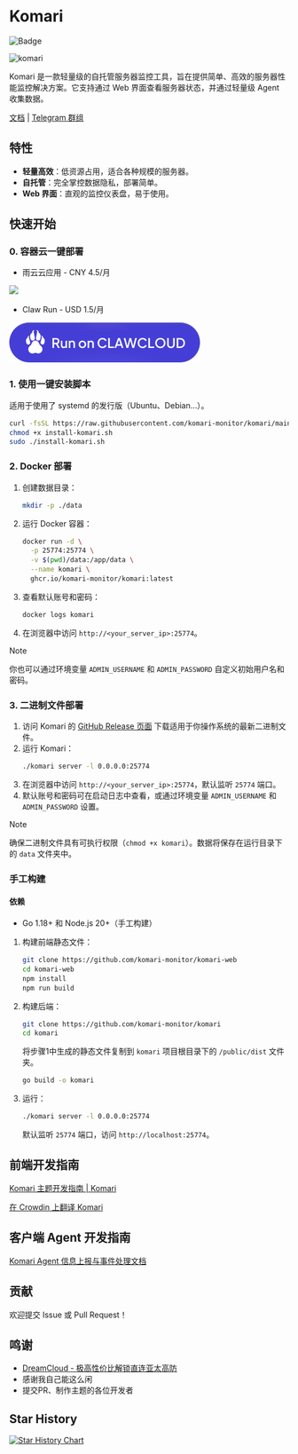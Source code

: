 
# Komari 
![Badge](https://hitscounter.dev/api/hit?url=https%3A%2F%2Fgithub.com%2Fkomari-monitor%2Fkomari&label=&icon=github&color=%23a370f7&message=&style=flat&tz=UTC)

![komari](https://socialify.git.ci/komari-monitor/komari/image?description=1&font=Inter&forks=1&issues=1&language=1&logo=https%3A%2F%2Fraw.githubusercontent.com%2Fkomari-monitor%2Fkomari-web%2Fd54ce1288df41ead08aa19f8700186e68028a889%2Fpublic%2Ffavicon.png&name=1&owner=1&pattern=Plus&pulls=1&stargazers=1&theme=Auto)

Komari 是一款轻量级的自托管服务器监控工具，旨在提供简单、高效的服务器性能监控解决方案。它支持通过 Web 界面查看服务器状态，并通过轻量级 Agent 收集数据。

[文档](https://komari-document.pages.dev/) | [Telegram 群组](https://t.me/komari_monitor)

## 特性
- **轻量高效**：低资源占用，适合各种规模的服务器。
- **自托管**：完全掌控数据隐私，部署简单。
- **Web 界面**：直观的监控仪表盘，易于使用。

## 快速开始

### 0. 容器云一键部署

- 雨云云应用 - CNY 4.5/月 

[![](https://rainyun-apps.cn-nb1.rains3.com/materials/deploy-on-rainyun-cn.svg)](https://app.rainyun.com/apps/rca/store/6780/NzYxNzAz_) 

- Claw Run - USD 1.5/月

[![](https://raw.githubusercontent.com/ClawCloud/Run-Template/refs/heads/main/Run-on-ClawCloud.svg)](https://template.run.claw.cloud/?openapp=system-fastdeploy%3FtemplateName%3Dkomari)

### 1. 使用一键安装脚本
适用于使用了 systemd 的发行版（Ubuntu、Debian...）。
```bash
curl -fsSL https://raw.githubusercontent.com/komari-monitor/komari/main/install-komari.sh -o install-komari.sh
chmod +x install-komari.sh
sudo ./install-komari.sh
```

### 2. Docker 部署
1. 创建数据目录：
   ```bash
   mkdir -p ./data
   ```
2. 运行 Docker 容器：
   ```bash
   docker run -d \
     -p 25774:25774 \
     -v $(pwd)/data:/app/data \
     --name komari \
     ghcr.io/komari-monitor/komari:latest
   ```
3. 查看默认账号和密码：
   ```bash
   docker logs komari
   ```
4. 在浏览器中访问 `http://<your_server_ip>:25774`。

> [!NOTE]
> 你也可以通过环境变量 `ADMIN_USERNAME` 和 `ADMIN_PASSWORD` 自定义初始用户名和密码。

### 3. 二进制文件部署
1. 访问 Komari 的 [GitHub Release 页面](https://github.com/komari-monitor/komari/releases) 下载适用于你操作系统的最新二进制文件。
2. 运行 Komari：
   ```bash
   ./komari server -l 0.0.0.0:25774
   ```
3. 在浏览器中访问 `http://<your_server_ip>:25774`，默认监听 `25774` 端口。
4. 默认账号和密码可在启动日志中查看，或通过环境变量 `ADMIN_USERNAME` 和 `ADMIN_PASSWORD` 设置。

> [!NOTE]
> 确保二进制文件具有可执行权限（`chmod +x komari`）。数据将保存在运行目录下的 `data` 文件夹中。


### 手工构建

#### 依赖

- Go 1.18+ 和 Node.js 20+（手工构建）

1. 构建前端静态文件：
   ```bash
   git clone https://github.com/komari-monitor/komari-web
   cd komari-web
   npm install
   npm run build
   ```
2. 构建后端：
   ```bash
   git clone https://github.com/komari-monitor/komari
   cd komari
   ```
   将步骤1中生成的静态文件复制到 `komari` 项目根目录下的 `/public/dist` 文件夹。
   ```bash 
   go build -o komari
   ```
4. 运行：
   ```bash
   ./komari server -l 0.0.0.0:25774
   ```
   默认监听 `25774` 端口，访问 `http://localhost:25774`。

## 前端开发指南
[Komari 主题开发指南 | Komari](https://komari-document.pages.dev/dev/theme.html)

[在 Crowdin 上翻译 Komari](https://crowdin.com/project/komari/invite?h=cd051bf172c9a9f7f1360e87ffb521692507706)

## 客户端 Agent 开发指南
[Komari Agent 信息上报与事件处理文档](https://komari-document.pages.dev/dev/agent.html)

## 贡献
欢迎提交 Issue 或 Pull Request！

## 鸣谢
 - [DreamCloud - 极高性价比解锁直连亚太高防](https://as211392.com/)
 - 感谢我自己能这么闲
 - 提交PR、制作主题的各位开发者

## Star History

[![Star History Chart](https://api.star-history.com/svg?repos=komari-monitor/komari&type=Date)](https://www.star-history.com/#komari-monitor/komari&Date)
